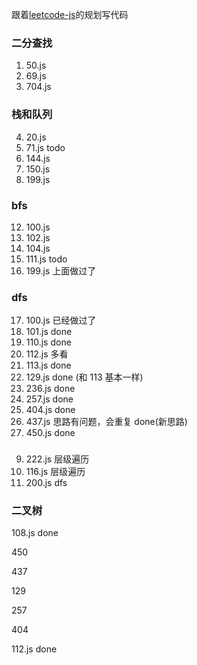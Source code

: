 跟着[leetcode-js](https://github.com/sl1673495/leetcode-javascript)的规划写代码

### 二分查找

1. 50.js
2. 69.js
3. 704.js

### 栈和队列

4. 20.js
5. 71.js todo
6. 144.js
7. 150.js
8. 199.js

### bfs

12. 100.js
13. 102.js
14. 104.js
15. 111.js todo
16. 199.js 上面做过了

### dfs

17. 100.js 已经做过了
18. 101.js done
19. 110.js done
20. 112.js 多看
21. 113.js done
22. 129.js done (和 113 基本一样)
23. 236.js done
24. 257.js done
25. 404.js done
26. 437.js 思路有问题，会重复 done(新思路)
27. 450.js done

###

9. 222.js 层级遍历
10. 116.js 层级遍历
11. 200.js dfs

### 二叉树

108.js done

450

437

129

257

404

112.js done
